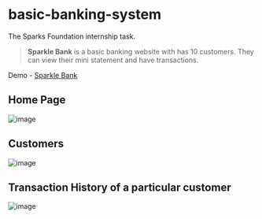 # basic-banking-system
The Sparks Foundation internship task.

> **Sparkle Bank** is a basic banking website with has 10 customers. They can view their mini statement and have transactions.

Demo - [Sparkle Bank](https://sparkle-bank.herokuapp.com/)

## Home Page
![image](https://user-images.githubusercontent.com/83824990/145670986-8bbbc552-2da5-4ac6-b6a1-345fbec04d1b.png)

## Customers
![image](https://user-images.githubusercontent.com/83824990/145671056-9f7a13d5-38ae-41b1-bd11-67cd350f5122.png)

## Transaction History of a particular customer
![image](https://user-images.githubusercontent.com/83824990/145671076-c46935e6-0770-468a-a381-35711de9fd08.png)

